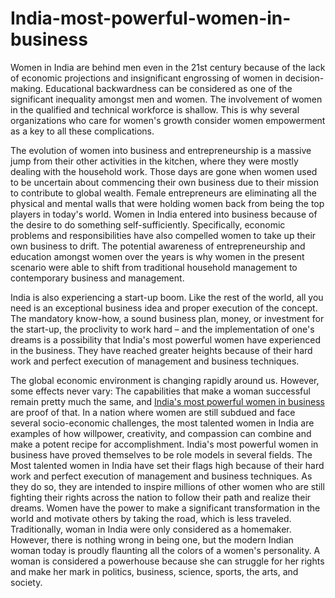 # India-most-powerful-women-in-business
Women in India are behind men even in the 21st century because of the lack of economic projections and insignificant engrossing of women in decision-making. Educational backwardness can be considered as one of the significant inequality amongst men and women. The involvement of women in the qualified and technical workforce is shallow. This is why several organizations who care for women's growth consider women empowerment as a key to all these complications.  
 
The evolution of women into business and entrepreneurship is a massive jump from their other activities in the kitchen, where they were mostly dealing with the household work. Those days are gone when women used to be uncertain about commencing their own business due to their mission to contribute to global wealth. Female entrepreneurs are eliminating all the physical and mental walls that were holding women back from being the top players in today's world. Women in India entered into business because of the desire to do something self-sufficiently. Specifically, economic problems and responsibilities have also compelled women to take up their own business to drift. The potential awareness of entrepreneurship and education amongst women over the years is why women in the present scenario were able to shift from traditional household management to contemporary business and management. 
 
India is also experiencing a start-up boom. Like the rest of the world, all you need is an exceptional business idea and proper execution of the concept. The mandatory know-how, a sound business plan, money, or investment for the start-up, the proclivity to work hard – and the implementation of one's dreams is a possibility that India's most powerful women have experienced in the business. They have reached greater heights because of their hard work and perfect execution of management and business techniques.
 
The global economic environment is changing rapidly around us. However, some effects never vary: The capabilities that make a woman successful remain pretty much the same, and <a href="https://www.empoweress.in/leadership-management/what-comes-first-talent-or-hard-work/">India's most powerful women in business</a> are proof of that. In a nation where women are still subdued and face several socio-economic challenges, the most talented women in India are examples of how willpower, creativity, and compassion can combine and make a potent recipe for accomplishment. India's most powerful women in business have proved themselves to be role models in several fields. The Most talented women in India have set their flags high because of their hard work and perfect execution of management and business techniques. As they do so, they are intended to inspire millions of other women who are still fighting their rights across the nation to follow their path and realize their dreams. Women have the power to make a significant transformation in the world and motivate others by taking the road, which is less traveled. Traditionally, woman in India were only considered as a homemaker. However, there is nothing wrong in being one, but the modern Indian woman today is proudly flaunting all the colors of a women's personality. A woman is considered a powerhouse because she can struggle for her rights and make her mark in politics, business, science, sports, the arts, and society.
